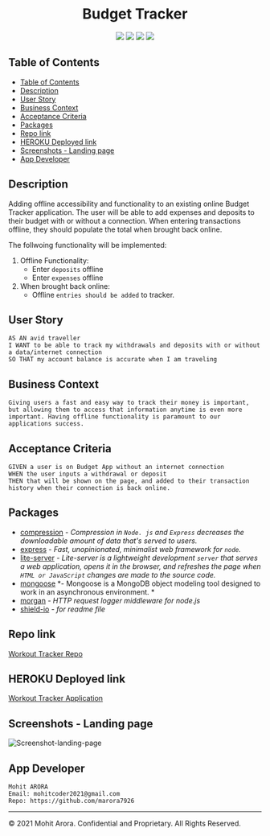 <h1 align="center"> Budget Tracker </h1>

<p align="center">
    <img src="https://img.shields.io/github/repo-size/marora7926/budget-tracker" />
    <img src="https://img.shields.io/github/languages/count/marora7926/budget-tracker" />
    <img src="https://img.shields.io/github/issues/marora7926/budget-tracker" />
    <img src="https://img.shields.io/github/last-commit/marora7926/budget-tracker" />
</p>

## Table of Contents

- [Table of Contents](#table-of-contents)
- [Description](#description)
- [User Story](#user-story)
- [Business Context](#business-context)
- [Acceptance Criteria](#acceptance-criteria)
- [Packages](#packages)
- [Repo link](#repo-link)
- [HEROKU Deployed link](#heroku-deployed-link)
- [Screenshots - Landing page](#screenshots---landing-page)
- [App Developer](#app-developer)

## Description

Adding offline accessibility and functionality to an existing online Budget Tracker application. The user will be able to add expenses and deposits to their budget with or without a connection. When entering transactions offline, they should populate the total when brought back online.

The follwoing functionality will be implemented:
  1. Offline Functionality:
       - Enter `deposits` offline
       - Enter `expenses` offline
  2. When brought back online:
       - Offline `entries should be added` to tracker.

## User Story

```
AS AN avid traveller
I WANT to be able to track my withdrawals and deposits with or without a data/internet connection
SO THAT my account balance is accurate when I am traveling
```

## Business Context
```
Giving users a fast and easy way to track their money is important, but allowing them to access that information anytime is even more important. Having offline functionality is paramount to our applications success.
```

## Acceptance Criteria
```
GIVEN a user is on Budget App without an internet connection
WHEN the user inputs a withdrawal or deposit
THEN that will be shown on the page, and added to their transaction history when their connection is back online.
```

## Packages
  * [compression](https://www.npmjs.com/package/compression) *- Compression in `Node. js` and `Express` decreases the downloadable amount of data that's served to users.*
  * [express](https://www.npmjs.com/package/express) *- Fast, unopinionated, minimalist web framework for `node`.*
  * [lite-server](https://www.npmjs.com/package/lite-server) *- Lite-server is a lightweight development `server` that serves a web application, opens it in the browser, and refreshes the page when `HTML or JavaScript` changes are made to the source code.*
  * [mongoose](https://www.npmjs.com/package/mongoose) *- Mongoose is a MongoDB object modeling tool designed to work in an asynchronous environment. *
  * [morgan](https://www.npmjs.com/package/morgan) *- HTTP request logger middleware for node.js*
  * [shield-io](https://shields.io/) *- for readme file*

## Repo link
[Workout Tracker Repo](https://github.com/marora7926/budget-tracker)

## HEROKU Deployed link
[Workout Tracker Application](https://budget-tracker-ma.herokuapp.com/)

## Screenshots - Landing page
![Screenshot-landing-page](./public/images/landing_page.png)

## App Developer
```
Mohit ARORA
Email: mohitcoder2021@gmail.com
Repo: https://github.com/marora7926
```
- - -
© 2021 Mohit Arora. Confidential and Proprietary. All Rights Reserved.